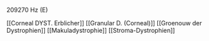 209270 Hz (E)

[[Corneal DYST. Erblicher]]
[[Granular D. (Corneal)]]
[[Groenouw der Dystrophien]]
[[Makuladystrophie]]
[[Stroma-Dystrophien]]